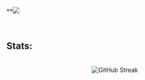 **<img src="https://readme-typing-svg.herokuapp.com?font=Righteous&size=35&center=true&width=500&height=80&duration=3000&lines=Hey+there+:);I'm+Tim">

<br>

<h2>Stats:</h2>

<br>

<div align="center">
  <img src="https://streak-stats.demolab.com?    user=TimmieBimmie&theme=dark&hide_border=true&border_radius=5.5&date_format=j%20M%5B%20Y%5D&mode=weekly&card_width=500&card_height=300" alt="GitHub Streak">
</div>
